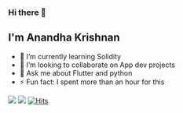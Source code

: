 ### Hi there 👋

## I'm Anandha Krishnan
<!--
**anandhakrishnanaji/anandhakrishnanaji** is a ✨ _special_ ✨ repository because its `README.md` (this file) appears on your GitHub profile.
-->

<!-- - 🔭 I’m currently working on ____ -->
- 🌱 I’m currently learning Solidity
- 👯 I’m looking to collaborate on App dev projects
- 💬 Ask me about Flutter and python
- ⚡ Fun fact: I spent more than an hour for this

[![](https://img.shields.io/badge/Linkedin-Connect-blue?style=flat&logo=Linkedin)](https://www.linkedin.com/in/anandha-krishnan-aji-b937491a0/)
[![](https://img.shields.io/badge/Latest-Project-yellow?style=flat&logo=HTML)](https://github.com/anandhakrishnanaji/TuneSwitch)
[![Hits](https://hits.seeyoufarm.com/api/count/incr/badge.svg?url=https%3A%2F%2Fgithub.com%2Fanandhakrishnanaji%2F&count_bg=%2379C83D&title_bg=%23555555&icon=verizon.svg&icon_color=%232CFF01&title=hits&edge_flat=false)](https://hits.seeyoufarm.com)

<!-- [![](https://img.shields.io/badge/Codechef-CheckOut!-brown?style=flat&logo=Codechef)](https://www.codechef.com/users/anandhakris) -->



